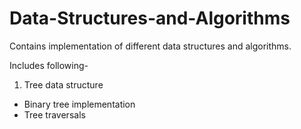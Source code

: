 # Data-Structures-and-Algorithms
Contains implementation of different data structures and algorithms.

Includes following-
1. Tree data structure
  - Binary tree implementation
  - Tree traversals
